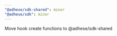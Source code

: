 ```yaml
---
"@adhese/sdk-shared": minor
"@adhese/sdk": minor
---
```


Move hook create functions to @adhese/sdk-shared
